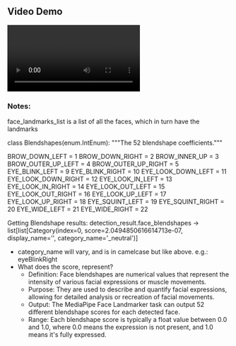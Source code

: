 ## Video Demo

![Video Demo](readme_assets/output.mp4)



### Notes:

face_landmarks_list is a list of all the faces, which in turn have the landmarks

class Blendshapes(enum.IntEnum):
  """The 52 blendshape coefficients."""

  BROW_DOWN_LEFT = 1
  BROW_DOWN_RIGHT = 2
  BROW_INNER_UP = 3
  BROW_OUTER_UP_LEFT = 4
  BROW_OUTER_UP_RIGHT = 5
  EYE_BLINK_LEFT = 9
  EYE_BLINK_RIGHT = 10
  EYE_LOOK_DOWN_LEFT = 11
  EYE_LOOK_DOWN_RIGHT = 12
  EYE_LOOK_IN_LEFT = 13
  EYE_LOOK_IN_RIGHT = 14
  EYE_LOOK_OUT_LEFT = 15
  EYE_LOOK_OUT_RIGHT = 16
  EYE_LOOK_UP_LEFT = 17
  EYE_LOOK_UP_RIGHT = 18
  EYE_SQUINT_LEFT = 19
  EYE_SQUINT_RIGHT = 20
  EYE_WIDE_LEFT = 21
  EYE_WIDE_RIGHT = 22


Getting Blendshape results: detection_result.face_blendshapes -> list[list[Category(index=0, score=2.0494850616614713e-07, display_name='', category_name='_neutral')]
- category_name will vary, and is in camelcase but like above. e.g.: eyeBlinkRight
- What does the score, represent?
	- Definition: Face blendshapes are numerical values that represent the intensity of various facial expressions or muscle movements.
	- Purpose: They are used to describe and quantify facial expressions, allowing for detailed analysis or recreation of facial movements.
	- Output: The MediaPipe Face Landmarker task can output 52 different blendshape scores for each detected face.
	- Range: Each blendshape score is typically a float value between 0.0 and 1.0, where 0.0 means the expression is not present, and 1.0 means it's fully expressed.
